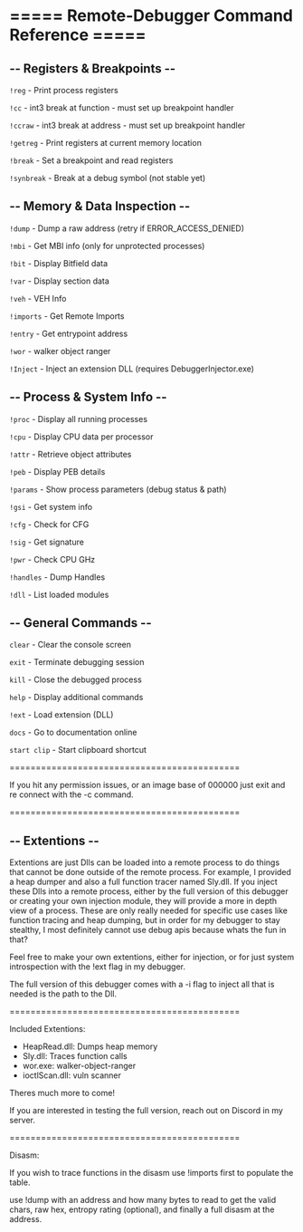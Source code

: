 # ===== Remote-Debugger Command Reference =====

## -- Registers & Breakpoints --

`!reg`       - Print process registers

`!cc`        - int3 break at function - must set up breakpoint handler

`!ccraw`     - int3 break at address - must set up breakpoint handler

`!getreg`    - Print registers at current memory location

`!break`     - Set a breakpoint and read registers

`!synbreak`  - Break at a debug symbol (not stable yet)

## -- Memory & Data Inspection --

`!dump`      - Dump a raw address (retry if ERROR_ACCESS_DENIED)

`!mbi`       - Get MBI info (only for unprotected processes)

`!bit`       - Display Bitfield data

`!var`       - Display section data

`!veh`       - VEH Info

`!imports`   - Get Remote Imports

`!entry`     - Get entrypoint address

`!wor`       - walker object ranger

`!Inject`    - Inject an extension DLL (requires DebuggerInjector.exe)

## -- Process & System Info --

`!proc`      - Display all running processes

`!cpu`       - Display CPU data per processor

`!attr`      - Retrieve object attributes

`!peb`       - Display PEB details

`!params`    - Show process parameters (debug status & path)

`!gsi`       - Get system info

`!cfg`       - Check for CFG

`!sig`       - Get signature

`!pwr`       - Check CPU GHz

`!handles`   - Dump Handles

`!dll`       - List loaded modules

## -- General Commands --

`clear`      - Clear the console screen

`exit`       - Terminate debugging session

`kill`       - Close the debugged process

`help`       - Display additional commands

`!ext`       - Load extension (DLL)

`docs`       - Go to documentation online

`start clip` - Start clipboard shortcut

============================================

If you hit any permission issues, or an image base of 000000 just exit and re connect with the -c command.

============================================

## -- Extentions --

Extentions are just Dlls can be loaded into a remote process to do things that cannot be done outside of the remote process.
For example, I provided a heap dumper and also a full function tracer named Sly.dll. If you inject these Dlls into a remote process, either by the full version of this debugger or creating your own injection module, they will provide a more in depth view of a process. These are only really needed for specific use cases like function tracing and heap dumping, but in order for my debugger to stay stealthy, I most definitely cannot use debug apis because whats the fun in that? 

Feel free to make your own extentions, either for injection, or for just system introspection with the !ext flag in my debugger.

The full version of this debugger comes with a -i flag to inject all that is needed is the path to the Dll.

============================================

Included Extentions:

- HeapRead.dll: Dumps heap memory
- Sly.dll: Traces function calls
- wor.exe: walker-object-ranger
- ioctlScan.dll: vuln scanner

Theres much more to come!

If you are interested in testing the full version, reach out on Discord in my server.

============================================

Disasm:

If you wish to trace functions in the disasm use !imports first to populate the table.

use !dump with an address and how many bytes to read to get the valid chars, raw hex, 
entropy rating (optional), and finally a full disasm at the address.

                                
